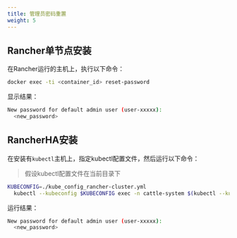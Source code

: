 ```yaml
---
title: 管理员密码重置
weight: 5
---
```


## Rancher单节点安装

在Rancher运行的主机上，执行以下命令：

```bash
docker exec -ti <container_id> reset-password
```

显示结果：

```bash
New password for default admin user (user-xxxxx):
  <new_password>
```

## RancherHA安装

在安装有`kubectl`主机上，指定kubectl配置文件，然后运行以下命令：
>假设kubectl配置文件在当前目录下

```bash
KUBECONFIG=./kube_config_rancher-cluster.yml
  kubectl --kubeconfig $KUBECONFIG exec -n cattle-system $(kubectl --kubeconfig $KUBECONFIG get pods -n cattle-system -o json | jq -r '.items [] | select(.spec.containers[].name=="cattle-server") | .metadata.name') --reset-password
```

运行结果：

```bash
New password for default admin user (user-xxxxx):
  <new_password>
```